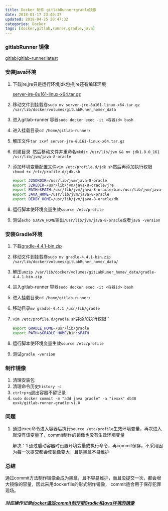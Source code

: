 ```yaml
---
title: Docker 制作 gitlabRunner+gradle镜像
date: 2018-01-17 23:40:37
updated: 2018-04-25 20:47:32categories: Docker
tags: [docker,gitlab,runner,gradle,java]
---
```

### gitlabRunner 镜像

[gitlab/gitlab-runner:latest]()

### 安装java环境

1. 下载jre,jre只是运行环境jdk包括jre还有编译环境

   [server-jre-8u161-linux-x64.tar.gz](http://www.oracle.com/technetwork/java/javase/downloads/index.html)

2. 移动文件到挂载卷`sudo mv server-jre-8u161-linux-x64.tar.gz  /var/lib/docker/volumes/gitLabRuner_home/_data`

3. 进入gitlab-runner 容器`sudo docker exec -it <容器id> bash`

4. 进入挂载目录`cd /home/gitlab-runner/`

5. 解压文件`tar zxvf server-jre-8u161-linux-x64.tar.gz`

6. 创建目录` `然后移动文件并重命名`mkdir /usr/lib/jvm && mv jdk1.8.0_161 /usr/lib/jvm/java-8-oracle`

7. 添加环境变量配置文件`vim /etc/profile.d/jdk.sh`然后再添加执行权限`chmod +x /etc/profile.d/jdk.sh`

   ```sh
   export J2SDKDIR=/usr/lib/jvm/java-8-oracle
   export J2REDIR=/usr/lib/jvm/java-8-oracle/jre
   export PATH=$PATH:/usr/lib/jvm/java-8-oracle/bin:/usr/lib/jvm/java-8-oracle/db/bin:/usr/lib/jvm/java-8-oracle/jre/bin
   export JAVA_HOME=/usr/lib/jvm/java-8-oracle
   export DERBY_HOME=/usr/lib/jvm/java-8-oracle/db
   ```

8. 运行脚本使环境变量生效`source /etc/profile`

9. 测试`echo $JAVA_HOME`输出`/usr/lib/jvm/java-8-oracle`或者`java -version`

### 安装Gradle环境

1. 下载[gradle-4.4.1-bin.zip](https://gradle.org/releases/)

2. 移动文件到挂载卷`sudo mv gradle-4.4.1-bin.zip /var/lib/docker/volumes/gitLabRuner_home/_data/`

3. 解压`unzip /var/lib/docker/volumes/gitLabRuner_home/_data/gradle-4.4.1-bin.zip`

4. 进入gitlab-runner 容器`sudo docker exec -it <容器id> bash`

5. 进入挂载目录`cd /home/gitlab-runner/`

6. 移动目录`mv gradle-4.4.1 /usr/lib/gradle `

7. `vim /etc/profile.d/gradle.sh`并添加执行权限``

   ```sh
   export GRADLE_HOME=/usr/lib/gradle 
   export PATH=$GRADLE_HOME/bin:$PATH
   ```

8. 运行脚本使环境变量生效`source /etc/profile`

9. 测试`gradle -version`

### 制作镜像

1. 清理安装包
2. 清理命令历史`history -c`
3. `ctrl+p+q`退出容器不留记录 
4. `sudo docker commit -m "add java gradle" -a "iexxk" db38 exxk/gitlab-runner-gradle:v1.0`



### 问题

1. 通过exec命令进入容器后执行`source /etc/profile`生效环境变量，再次进入就没有该变量了，commit制作的镜像也没有生效环境变量

   解决：1.通过启动容器时设置环境变量或执行命令，再commit保存，不采用因为每一次提交都会使镜像变大，且是黑盒不易维护

### 总结

通过commit方法制作镜像会成为黑盒，且不容易维护，而且没提交一次，都会增大镜像的容量，因此采用dockerfile的形式制作镜像， commit适合用于保存犯罪现场。

##### 对应操作记录[docker通过commit制作带Gradle和java环境的镜像](https://jingyan.baidu.com/article/af9f5a2d704e6343140a45e6.html)